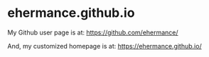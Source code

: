 ehermance.github.io
===================

My Github user page is at:
https://github.com/ehermance/

And, my customized homepage is at:
https://ehermance.github.io/
